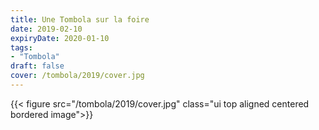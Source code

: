 ```yaml
---
title: Une Tombola sur la foire
date: 2019-02-10
expiryDate: 2020-01-10
tags: 
- "Tombola"
draft: false
cover: /tombola/2019/cover.jpg
---
```

<!--more-->
{{< figure src="/tombola/2019/cover.jpg" class="ui top aligned centered bordered image">}}